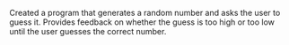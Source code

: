 Created a program that generates a random number and asks the user to guess it. Provides feedback on whether the guess is too high or too low until the user guesses the correct number.
